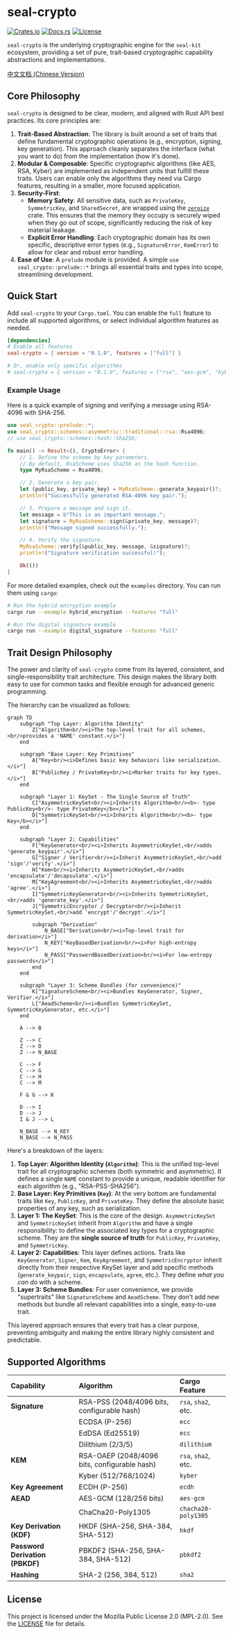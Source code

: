 # seal-crypto

[![Crates.io](https://img.shields.io/crates/v/seal-crypto.svg)](https://crates.io/crates/seal-crypto)
[![Docs.rs](https://docs.rs/seal-crypto/badge.svg)](https://docs.rs/seal-crypto)
[![License](https://img.shields.io/badge/license-MPL--2.0-blue.svg)](./LICENSE)

`seal-crypto` is the underlying cryptographic engine for the `seal-kit` ecosystem, providing a set of pure, trait-based cryptographic capability abstractions and implementations.

[中文文档 (Chinese Version)](README_CN.md)

## Core Philosophy

`seal-crypto` is designed to be clear, modern, and aligned with Rust API best practices. Its core principles are:

1.  **Trait-Based Abstraction**: The library is built around a set of traits that define fundamental cryptographic operations (e.g., encryption, signing, key generation). This approach cleanly separates the interface (what you want to do) from the implementation (how it's done).
2.  **Modular & Composable**: Specific cryptographic algorithms (like AES, RSA, Kyber) are implemented as independent units that fulfill these traits. Users can enable only the algorithms they need via Cargo features, resulting in a smaller, more focused application.
3.  **Security-First**:
    *   **Memory Safety**: All sensitive data, such as `PrivateKey`, `SymmetricKey`, and `SharedSecret`, are wrapped using the [`zeroize`](https://crates.io/crates/zeroize) crate. This ensures that the memory they occupy is securely wiped when they go out of scope, significantly reducing the risk of key material leakage.
    *   **Explicit Error Handling**: Each cryptographic domain has its own specific, descriptive error types (e.g., `SignatureError`, `KemError`) to allow for clear and robust error handling.
4.  **Ease of Use**: A `prelude` module is provided. A simple `use seal_crypto::prelude::*` brings all essential traits and types into scope, streamlining development.

## Quick Start

Add `seal-crypto` to your `Cargo.toml`. You can enable the `full` feature to include all supported algorithms, or select individual algorithm features as needed.

```toml
[dependencies]
# Enable all features
seal-crypto = { version = "0.1.0", features = ["full"] }

# Or, enable only specific algorithms
# seal-crypto = { version = "0.1.0", features = ["rsa", "aes-gcm", "kyber"] }
```

### Example Usage

Here is a quick example of signing and verifying a message using RSA-4096 with SHA-256.

```rust
use seal_crypto::prelude::*;
use seal_crypto::schemes::asymmetric::traditional::rsa::Rsa4096;
// use seal_crypto::schemes::hash::Sha256;

fn main() -> Result<(), CryptoError> {
    // 1. Define the scheme by key parameters.
    // By default, RsaScheme uses Sha256 as the hash function.
    type MyRsaScheme = Rsa4096;

    // 2. Generate a key pair.
    let (public_key, private_key) = MyRsaScheme::generate_keypair()?;
    println!("Successfully generated RSA-4096 key pair.");

    // 3. Prepare a message and sign it.
    let message = b"This is an important message.";
    let signature = MyRsaScheme::sign(&private_key, message)?;
    println!("Message signed successfully.");

    // 4. Verify the signature.
    MyRsaScheme::verify(&public_key, message, &signature)?;
    println!("Signature verification successful!");

    Ok(())
}
```

For more detailed examples, check out the `examples` directory. You can run them using `cargo`:

```sh
# Run the hybrid encryption example
cargo run --example hybrid_encryption --features "full"

# Run the digital signature example
cargo run --example digital_signature --features "full"
```

## Trait Design Philosophy

The power and clarity of `seal-crypto` come from its layered, consistent, and single-responsibility trait architecture. This design makes the library both easy to use for common tasks and flexible enough for advanced generic programming.

The hierarchy can be visualized as follows:

```mermaid
graph TD
    subgraph "Top Layer: Algorithm Identity"
        Z["Algorithm<br/><i>The top-level trait for all schemes,<br/>provides a 'NAME' constant.</i>"]
    end

    subgraph "Base Layer: Key Primitives"
        A["Key<br/><i>Defines basic key behaviors like serialization.</i>"]
        B["PublicKey / PrivateKey<br/><i>Marker traits for key types.</i>"]
    end

    subgraph "Layer 1: KeySet - The Single Source of Truth"
        C["AsymmetricKeySet<br/><i>Inherits Algorithm<br/><b>- type PublicKey<br/>- type PrivateKey</b></i>"]
        D["SymmetricKeySet<br/><i>Inherits Algorithm<br/><b>- type Key</b></i>"]
    end

    subgraph "Layer 2: Capabilities"
        F["KeyGenerator<br/><i>Inherits AsymmetricKeySet,<br/>adds 'generate_keypair'.</i>"]
        G["Signer / Verifier<br/><i>Inherit AsymmetricKeySet,<br/>add 'sign'/'verify'.</i>"]
        H["Kem<br/><i>Inherits AsymmetricKeySet,<br/>adds 'encapsulate'/'decapsulate'.</i>"]
        M["KeyAgreement<br/><i>Inherits AsymmetricKeySet,<br/>adds 'agree'.</i>"]
        I["SymmetricKeyGenerator<br/><i>Inherits SymmetricKeySet,<br/>adds 'generate_key'.</i>"]
        J["SymmetricEncryptor / Decryptor<br/><i>Inherit SymmetricKeySet,<br/>add 'encrypt'/'decrypt'.</i>"]
        
        subgraph "Derivation"
            N_BASE["Derivation<br/><i>Top-level trait for derivation</i>"]
            N_KEY["KeyBasedDerivation<br/><i>For high-entropy keys</i>"]
            N_PASS["PasswordBasedDerivation<br/><i>For low-entropy passwords</i>"]
        end
    end
    
    subgraph "Layer 3: Scheme Bundles (for convenience)"
        K["SignatureScheme<br/><i>Bundles KeyGenerator, Signer, Verifier.</i>"]
        L["AeadScheme<br/><i>Bundles SymmetricKeySet, SymmetricKeyGenerator, etc.</i>"]
    end

    A --> B

    Z --> C
    Z --> D
    Z --> N_BASE
    
    C --> F
    C --> G
    C --> H
    C --> M
    
    F & G --> K

    D --> I
    D --> J
    I & J --> L

    N_BASE --> N_KEY
    N_BASE --> N_PASS
```

Here's a breakdown of the layers:

1.  **Top Layer: Algorithm Identity (`Algorithm`)**: This is the unified top-level trait for all cryptographic schemes (both symmetric and asymmetric). It defines a single `NAME` constant to provide a unique, readable identifier for each algorithm (e.g., "RSA-PSS-SHA256").
2.  **Base Layer: Key Primitives (`Key`)**: At the very bottom are fundamental traits like `Key`, `PublicKey`, and `PrivateKey`. They define the absolute basic properties of any key, such as serialization.
3.  **Layer 1: The KeySet**: This is the core of the design. `AsymmetricKeySet` and `SymmetricKeySet` inherit from `Algorithm` and have a single responsibility: to define the associated key types for a cryptographic scheme. They are the **single source of truth** for `PublicKey`, `PrivateKey`, and `SymmetricKey`.
4.  **Layer 2: Capabilities**: This layer defines actions. Traits like `KeyGenerator`, `Signer`, `Kem`, `KeyAgreement`, and `SymmetricEncryptor` inherit directly from their respective KeySet layer and add specific methods (`generate_keypair`, `sign`, `encapsulate`, `agree`, etc.). They define *what you can do* with a scheme.
5.  **Layer 3: Scheme Bundles**: For user convenience, we provide "supertraits" like `SignatureScheme` and `AeadScheme`. They don't add new methods but bundle all relevant capabilities into a single, easy-to-use trait.

This layered approach ensures that every trait has a clear purpose, preventing ambiguity and making the entire library highly consistent and predictable.

## Supported Algorithms

| Capability | Algorithm | Cargo Feature |
| :--- | :--- | :--- |
| **Signature** | RSA-PSS (2048/4096 bits, configurable hash) | `rsa`, `sha2`, etc. |
| | ECDSA (P-256) | `ecc` |
| | EdDSA (Ed25519) | `ecc` |
| | Dilithium (2/3/5) | `dilithium` |
| **KEM** | RSA-OAEP (2048/4096 bits, configurable hash) | `rsa`, `sha2`, etc. |
| | Kyber (512/768/1024) | `kyber` |
| **Key Agreement** | ECDH (P-256) | `ecdh` |
| **AEAD** | AES-GCM (128/256 bits) | `aes-gcm` |
| | ChaCha20-Poly1305 | `chacha20-poly1305` |
| **Key Derivation (KDF)** | HKDF (SHA-256, SHA-384, SHA-512) | `hkdf` |
| **Password Derivation (PBKDF)** | PBKDF2 (SHA-256, SHA-384, SHA-512) | `pbkdf2` |
| **Hashing** | SHA-2 (256, 384, 512) | `sha2` |

## License

This project is licensed under the Mozilla Public License 2.0 (MPL-2.0).
See the [LICENSE](./LICENSE) file for details. 